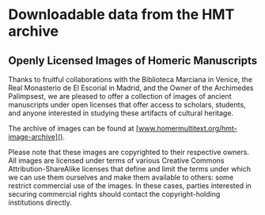 # Downloadable data from the HMT archive #

## Openly Licensed Images of Homeric Manuscripts

Thanks to fruitful collaborations with the Biblioteca Marciana in Venice, the Real Monasterio de El Escorial in Madrid, and the Owner of the Archimedes Palimpsest, we are pleased to offer a collection of images of ancient manuscripts under open licenses that offer access to scholars, students, and anyone interested in studying these artifacts of cultural heritage.

The archive of images can be found at [www.homermultitext.org/hmt-image-archive]().

Please note that these images are copyrighted to their respective owners.  All images are licensed under terms of various Creative Commons Attribution-ShareAlike licenses that define and limit the terms under which we can use them ourselves and make them available to others:  some restrict commercial use of the images. In these cases, parties interested in securing commercial rights should contact the copyright-holding institutions directly.


